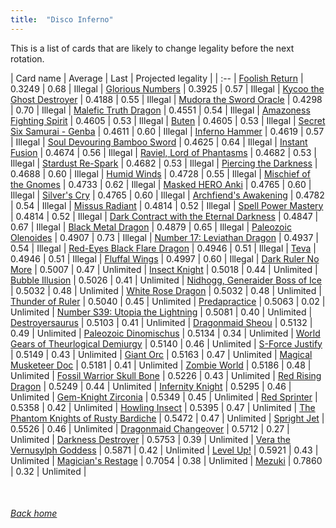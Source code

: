```yaml
---
title:  "Disco Inferno"
---
```


This is a list of cards that are likely to change legality before the next rotation.

| Card name | Average | Last | Projected legality |
| :-- |
[Foolish Return](https://db.ygoprodeck.com/card/?search=Foolish%20Return) | 0.3249 | 0.68 | Illegal |
[Glorious Numbers](https://db.ygoprodeck.com/card/?search=Glorious%20Numbers) | 0.3925 | 0.57 | Illegal |
[Kycoo the Ghost Destroyer](https://db.ygoprodeck.com/card/?search=Kycoo%20the%20Ghost%20Destroyer) | 0.4188 | 0.55 | Illegal |
[Mudora the Sword Oracle](https://db.ygoprodeck.com/card/?search=Mudora%20the%20Sword%20Oracle) | 0.4298 | 0.70 | Illegal |
[Malefic Truth Dragon](https://db.ygoprodeck.com/card/?search=Malefic%20Truth%20Dragon) | 0.4551 | 0.54 | Illegal |
[Amazoness Fighting Spirit](https://db.ygoprodeck.com/card/?search=Amazoness%20Fighting%20Spirit) | 0.4605 | 0.53 | Illegal |
[Buten](https://db.ygoprodeck.com/card/?search=Buten) | 0.4605 | 0.53 | Illegal |
[Secret Six Samurai - Genba](https://db.ygoprodeck.com/card/?search=Secret%20Six%20Samurai%20-%20Genba) | 0.4611 | 0.60 | Illegal |
[Inferno Hammer](https://db.ygoprodeck.com/card/?search=Inferno%20Hammer) | 0.4619 | 0.57 | Illegal |
[Soul Devouring Bamboo Sword](https://db.ygoprodeck.com/card/?search=Soul%20Devouring%20Bamboo%20Sword) | 0.4625 | 0.64 | Illegal |
[Instant Fusion](https://db.ygoprodeck.com/card/?search=Instant%20Fusion) | 0.4674 | 0.56 | Illegal |
[Raviel, Lord of Phantasms](https://db.ygoprodeck.com/card/?search=Raviel,%20Lord%20of%20Phantasms) | 0.4682 | 0.53 | Illegal |
[Stardust Re-Spark](https://db.ygoprodeck.com/card/?search=Stardust%20Re-Spark) | 0.4682 | 0.53 | Illegal |
[Piercing the Darkness](https://db.ygoprodeck.com/card/?search=Piercing%20the%20Darkness) | 0.4688 | 0.60 | Illegal |
[Humid Winds](https://db.ygoprodeck.com/card/?search=Humid%20Winds) | 0.4728 | 0.55 | Illegal |
[Mischief of the Gnomes](https://db.ygoprodeck.com/card/?search=Mischief%20of%20the%20Gnomes) | 0.4733 | 0.62 | Illegal |
[Masked HERO Anki](https://db.ygoprodeck.com/card/?search=Masked%20HERO%20Anki) | 0.4765 | 0.60 | Illegal |
[Silver's Cry](https://db.ygoprodeck.com/card/?search=Silver's%20Cry) | 0.4765 | 0.60 | Illegal |
[Archfiend's Awakening](https://db.ygoprodeck.com/card/?search=Archfiend's%20Awakening) | 0.4782 | 0.54 | Illegal |
[Missus Radiant](https://db.ygoprodeck.com/card/?search=Missus%20Radiant) | 0.4814 | 0.52 | Illegal |
[Spell Power Mastery](https://db.ygoprodeck.com/card/?search=Spell%20Power%20Mastery) | 0.4814 | 0.52 | Illegal |
[Dark Contract with the Eternal Darkness](https://db.ygoprodeck.com/card/?search=Dark%20Contract%20with%20the%20Eternal%20Darkness) | 0.4847 | 0.67 | Illegal |
[Black Metal Dragon](https://db.ygoprodeck.com/card/?search=Black%20Metal%20Dragon) | 0.4879 | 0.65 | Illegal |
[Paleozoic Olenoides](https://db.ygoprodeck.com/card/?search=Paleozoic%20Olenoides) | 0.4907 | 0.73 | Illegal |
[Number 17: Leviathan Dragon](https://db.ygoprodeck.com/card/?search=Number%2017:%20Leviathan%20Dragon) | 0.4937 | 0.54 | Illegal |
[Red-Eyes Black Flare Dragon](https://db.ygoprodeck.com/card/?search=Red-Eyes%20Black%20Flare%20Dragon) | 0.4946 | 0.51 | Illegal |
[Teva](https://db.ygoprodeck.com/card/?search=Teva) | 0.4946 | 0.51 | Illegal |
[Fluffal Wings](https://db.ygoprodeck.com/card/?search=Fluffal%20Wings) | 0.4997 | 0.60 | Illegal |
[Dark Ruler No More](https://db.ygoprodeck.com/card/?search=Dark%20Ruler%20No%20More) | 0.5007 | 0.47 | Unlimited |
[Insect Knight](https://db.ygoprodeck.com/card/?search=Insect%20Knight) | 0.5018 | 0.44 | Unlimited |
[Bubble Illusion](https://db.ygoprodeck.com/card/?search=Bubble%20Illusion) | 0.5026 | 0.41 | Unlimited |
[Nidhogg, Generaider Boss of Ice](https://db.ygoprodeck.com/card/?search=Nidhogg,%20Generaider%20Boss%20of%20Ice) | 0.5032 | 0.48 | Unlimited |
[White Rose Dragon](https://db.ygoprodeck.com/card/?search=White%20Rose%20Dragon) | 0.5032 | 0.48 | Unlimited |
[Thunder of Ruler](https://db.ygoprodeck.com/card/?search=Thunder%20of%20Ruler) | 0.5040 | 0.45 | Unlimited |
[Predapractice](https://db.ygoprodeck.com/card/?search=Predapractice) | 0.5063 | 0.02 | Unlimited |
[Number S39: Utopia the Lightning](https://db.ygoprodeck.com/card/?search=Number%20S39:%20Utopia%20the%20Lightning) | 0.5081 | 0.40 | Unlimited |
[Destroyersaurus](https://db.ygoprodeck.com/card/?search=Destroyersaurus) | 0.5103 | 0.41 | Unlimited |
[Dragonmaid Sheou](https://db.ygoprodeck.com/card/?search=Dragonmaid%20Sheou) | 0.5132 | 0.49 | Unlimited |
[Paleozoic Dinomischus](https://db.ygoprodeck.com/card/?search=Paleozoic%20Dinomischus) | 0.5134 | 0.34 | Unlimited |
[World Gears of Theurlogical Demiurgy](https://db.ygoprodeck.com/card/?search=World%20Gears%20of%20Theurlogical%20Demiurgy) | 0.5140 | 0.46 | Unlimited |
[S-Force Justify](https://db.ygoprodeck.com/card/?search=S-Force%20Justify) | 0.5149 | 0.43 | Unlimited |
[Giant Orc](https://db.ygoprodeck.com/card/?search=Giant%20Orc) | 0.5163 | 0.47 | Unlimited |
[Magical Musketeer Doc](https://db.ygoprodeck.com/card/?search=Magical%20Musketeer%20Doc) | 0.5181 | 0.41 | Unlimited |
[Zombie World](https://db.ygoprodeck.com/card/?search=Zombie%20World) | 0.5186 | 0.48 | Unlimited |
[Fossil Warrior Skull Bone](https://db.ygoprodeck.com/card/?search=Fossil%20Warrior%20Skull%20Bone) | 0.5226 | 0.43 | Unlimited |
[Red Rising Dragon](https://db.ygoprodeck.com/card/?search=Red%20Rising%20Dragon) | 0.5249 | 0.44 | Unlimited |
[Infernity Knight](https://db.ygoprodeck.com/card/?search=Infernity%20Knight) | 0.5295 | 0.46 | Unlimited |
[Gem-Knight Zirconia](https://db.ygoprodeck.com/card/?search=Gem-Knight%20Zirconia) | 0.5349 | 0.45 | Unlimited |
[Red Sprinter](https://db.ygoprodeck.com/card/?search=Red%20Sprinter) | 0.5358 | 0.42 | Unlimited |
[Howling Insect](https://db.ygoprodeck.com/card/?search=Howling%20Insect) | 0.5395 | 0.47 | Unlimited |
[The Phantom Knights of Rusty Bardiche](https://db.ygoprodeck.com/card/?search=The%20Phantom%20Knights%20of%20Rusty%20Bardiche) | 0.5472 | 0.47 | Unlimited |
[Spright Jet](https://db.ygoprodeck.com/card/?search=Spright%20Jet) | 0.5526 | 0.46 | Unlimited |
[Dragonmaid Changeover](https://db.ygoprodeck.com/card/?search=Dragonmaid%20Changeover) | 0.5712 | 0.27 | Unlimited |
[Darkness Destroyer](https://db.ygoprodeck.com/card/?search=Darkness%20Destroyer) | 0.5753 | 0.39 | Unlimited |
[Vera the Vernusylph Goddess](https://db.ygoprodeck.com/card/?search=Vera%20the%20Vernusylph%20Goddess) | 0.5871 | 0.42 | Unlimited |
[Level Up!](https://db.ygoprodeck.com/card/?search=Level%20Up!) | 0.5921 | 0.43 | Unlimited |
[Magician's Restage](https://db.ygoprodeck.com/card/?search=Magician's%20Restage) | 0.7054 | 0.38 | Unlimited |
[Mezuki](https://db.ygoprodeck.com/card/?search=Mezuki) | 0.7860 | 0.32 | Unlimited |

<br>

###### [Back home](index)
